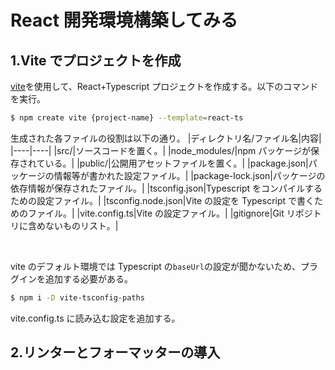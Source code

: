 # React 開発環境構築してみる

## 1.Vite でプロジェクトを作成

[vite](https://ja.vitejs.dev/)を使用して、React+Typescript プロジェクトを作成する。以下のコマンドを実行。

```sh
$ npm create vite {project-name} --template=react-ts
```

生成された各ファイルの役割は以下の通り。
|ディレクトリ名/ファイル名|内容|
|----|----|
|src/|ソースコードを置く。|
|node_modules/|npm パッケージが保存されている。|
|public/|公開用アセットファイルを置く。|
|package.json|パッケージの情報等が書かれた設定ファイル。|
|package-lock.json|パッケージの依存情報が保存されたファイル。|
|tsconfig.json|Typescript をコンパイルするための設定ファイル。|
|tsconfig.node.json|Vite の設定を Typescript で書くためのファイル。|
|vite.config.ts|Vite の設定ファイル。|
|gitignore|Git リポジトリに含めないものリスト。|

<br>

vite のデフォルト環境では Typescript の<code>baseUrl</code>の設定が聞かないため、プラグインを追加する必要がある。

```sh
$ npm i -D vite-tsconfig-paths
```

vite.config.ts に読み込む設定を追加する。

## 2.リンターとフォーマッターの導入
